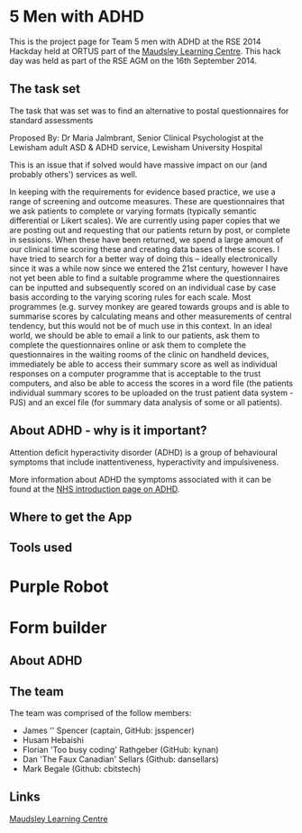 5 Men with ADHD
===========

This is the project page for Team 5 men with ADHD at the RSE 2014 Hackday held at ORTUS part of the [Maudsley Learning Centre](http://www.maudsleylearning.com/the-ortus/). This hack day was held as part of the RSE AGM on the 16th September 2014.

## The task set
The task that was set was to find an alternative to postal questionnaires for standard assessments

Proposed By: Dr Maria Jalmbrant, Senior Clinical Psychologist at the Lewisham adult ASD & ADHD service, Lewisham University Hospital

This is an issue that if solved would have massive impact on our (and probably others') services as well.

In keeping with the requirements for evidence based practice, we use a range of screening and outcome measures. These are questionnaires that we ask patients to complete or varying formats (typically semantic differential or Likert scales). We are currently using paper copies that we are posting out and requesting that our patients return by post, or complete in sessions. When these have been returned, we spend a large amount of our clinical time scoring these and creating data bases of these scores. I have tried to search for a better way of doing this – ideally electronically since it was a while now since we entered the 21st century, however I have not yet been able to find a suitable programme where the questionnaires can be inputted and subsequently scored on an individual case by case basis according to the varying scoring rules for each scale. Most programmes (e.g. survey monkey are geared towards groups and is able to summarise scores by calculating means and other measurements of central tendency, but this would not be of much use in this context. In an ideal world, we should be able to email a link to our patients, ask them to complete the questionnaires online or ask them to complete the questionnaires in the waiting rooms of the clinic on handheld devices, immediately be able to access their summary score as well as individual responses on a computer programme that is acceptable to the trust computers, and also be able to access the scores in a word file (the patients individual summary scores to be uploaded on the trust patient data system - PJS) and an excel file (for summary data analysis of some or all patients).


## About ADHD - why is it important?

Attention deficit hyperactivity disorder (ADHD) is a group of behavioural symptoms that include inattentiveness, hyperactivity and impulsiveness.

More information about ADHD the symptoms associated with it can be found at the [NHS introduction page on ADHD](http://www.nhs.uk/conditions/Attention-deficit-hyperactivity-disorder/Pages/Introduction.aspx).


## Where to get the App

## Tools used
# Purple Robot
# Form builder

## About ADHD

## The team
The team was comprised of the follow members:
* James '' Spencer (captain, GitHub: jsspencer)
* Husam Hebaishi
* Florian 'Too busy coding' Rathgeber (GitHub: kynan)
* Dan 'The Faux Canadian' Sellars (Github: dansellars)
* Mark Begale (Github: cbitstech)




## Links

[Maudsley Learning Centre](http://www.maudsleylearning.com/the-ortus/)
